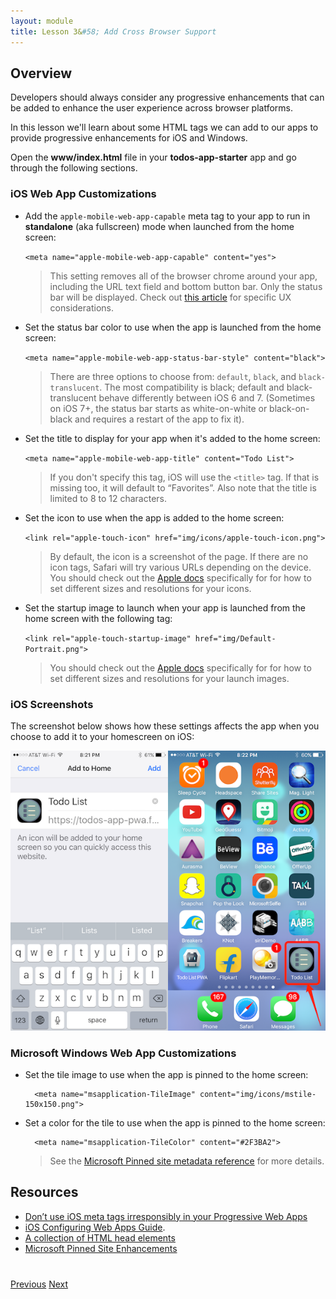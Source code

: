 ```yaml
---
layout: module
title: Lesson 3&#58; Add Cross Browser Support
---
```


## Overview
Developers should always consider any progressive enhancements that can be added to enhance the user experience across browser platforms.

In this lesson we'll learn about some HTML tags we can add to our apps to provide progressive enhancements for iOS and Windows.

Open the **www/index.html** file in your **todos-app-starter** app and go through the following sections.

### iOS Web App Customizations
- Add the `apple-mobile-web-app-capable` meta tag to your app to run in **standalone** (aka fullscreen) mode when launched from the home screen:

    `<meta name="apple-mobile-web-app-capable" content="yes">`

  >This setting removes all of the browser chrome around your app, including the URL text field and bottom button bar. Only the status bar will be displayed. Check out [this article](https://medium.com/@firt/dont-use-ios-web-app-meta-tag-irresponsibly-in-your-progressive-web-apps-85d70f4438cb) for specific UX considerations.

- Set the status bar color to use when the app is launched from the home screen:

    `<meta name="apple-mobile-web-app-status-bar-style" content="black">`

   >There are three options to choose from: `default`, `black`, and `black-translucent`. The most compatibility is black; default and black-translucent behave differently between iOS 6 and 7. (Sometimes on iOS 7+, the status bar starts as white-on-white or black-on-black and requires a restart of the app to fix it).

- Set the title to display for your app when it's added to the home screen:

    `<meta name="apple-mobile-web-app-title" content="Todo List">`

   >If you don't specify this tag, iOS will use the `<title>` tag. If that is missing too, it will default to “Favorites”. Also note that the title is limited to 8 to 12 characters.    


- Set the icon to use when the app is added to the home screen:

    `<link rel="apple-touch-icon" href="img/icons/apple-touch-icon.png">`
 
  >By default, the icon is a screenshot of the page. If there are no icon tags, Safari will try various URLs depending on the device. You should check out the [Apple docs](https://developer.apple.com/library/content/documentation/AppleApplications/Reference/SafariWebContent/ConfiguringWebApplications/ConfiguringWebApplications.html) specifically  for for how to set different sizes and resolutions for your icons.

- Set the startup image to launch when your app is launched from the home screen with the following tag:

    `<link rel="apple-touch-startup-image" href="img/Default-Portrait.png"> `

  >You should check out the [Apple docs](https://developer.apple.com/library/content/documentation/AppleApplications/Reference/SafariWebContent/ConfiguringWebApplications/ConfiguringWebApplications.html) specifically  for for how to set different sizes and resolutions for your launch images.

### iOS Screenshots
  The screenshot below shows how these settings affects the app when you choose to add it to your homescreen on iOS:

   ![](images/ios-hs.png)

### Microsoft Windows Web App Customizations

- Set the tile image to use when the app is pinned to the home screen:

        <meta name="msapplication-TileImage" content="img/icons/mstile-150x150.png">

- Set a color for the tile to use when the app is pinned to the home screen:

        <meta name="msapplication-TileColor" content="#2F3BA2">

  > See the [Microsoft Pinned site metadata reference](https://msdn.microsoft.com/en-us/library/dn255024(v=vs.85).aspx) for more details.

## Resources
- [Don’t use iOS meta tags irresponsibly in your Progressive Web Apps](https://medium.com/@firt/dont-use-ios-web-app-meta-tag-irresponsibly-in-your-progressive-web-apps-85d70f4438cb)
- [iOS Configuring Web Apps Guide](https://developer.apple.com/library/content/documentation/AppleApplications/Reference/SafariWebContent/ConfiguringWebApplications/ConfiguringWebApplications.html).
- [A collection of HTML head elements](https://www.w3resource.com/slides/head.php)
- [Microsoft Pinned Site Enhancements](https://msdn.microsoft.com/en-us/library/bg183312(v=vs.85).aspx#)

<div class="row" style="margin-top:40px;">
<div class="col-sm-12">
<a href="lesson2.html" class="btn btn-default"><i class="glyphicon glyphicon-chevron-left"></i> Previous</a>
<a href="lesson4.html" class="btn btn-default pull-right">Next <i class="glyphicon
glyphicon-chevron-right"></i></a>
</div>
</div>

